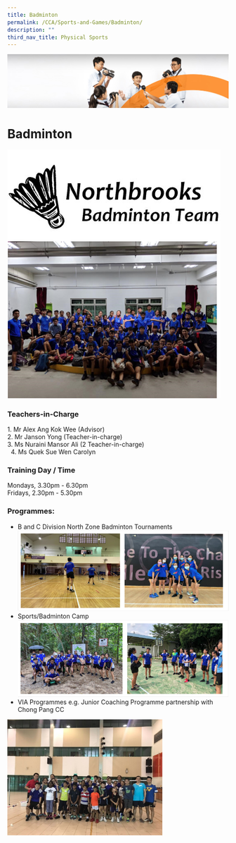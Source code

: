 ```yaml
---
title: Badminton
permalink: /CCA/Sports-and-Games/Badminton/
description: ""
third_nav_title: Physical Sports
---
```

![](/images/cca.jpg)

Badminton
=========
![](/images/badminton.png)

### Teachers-in-Charge

1\. Mr Alex Ang Kok Wee (Advisor) <br>
2\. Mr Janson Yong (Teacher-in-charge) <br>
3\. Ms Nuraini Mansor Ali (2 Teacher-in-charge) <br> 
4\. Ms Quek Sue Wen Carolyn

### Training Day / Time

Mondays, 3.30pm - 6.30pm  
Fridays, 2.30pm - 5.30pm

### Programmes:

*   B and C Division North Zone Badminton Tournaments
![](/images/badminton2.png)
*   Sports/Badminton Camp
![](/images/badminton3.png)
*   VIA Programmes e.g. Junior Coaching Programme partnership with Chong Pang CC


<img src="/images/badminton5.png" style="width:70%">